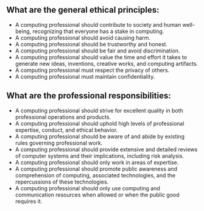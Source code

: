 ## What are the general ethical principles:
-	A computing professional should contribute to society and human well-being, recognizing that everyone has a stake in computing.
-	A computing professional should avoid causing harm.
-	A computing professional should be trustworthy and honest.
-	A computing professional should be fair and avoid discrimination.
-	A computing professional should value the time and effort it takes to generate new ideas, inventions, creative works, and computing artifacts.
-	A computing professional must respect the privacy of others.
-	A computing professional must maintain confidentiality.

## What are the professional responsibilities:
-	A computing professional should strive for excellent quality in both professional operations and products.
-	A computing professional should uphold high levels of professional expertise, conduct, and ethical behavior.
-	A computing professional should be aware of and abide by existing rules governing professional work.
-	A computing professional should provide extensive and detailed reviews of computer systems and their implications, including risk analysis.
-	A computing professional should only work in areas of expertise.
-	A computing professional should promote public awareness and comprehension of computing, associated technologies, and the repercussions of these technologies.
-	A computing professional should only use computing and communication resources when allowed or when the public good requires it.
